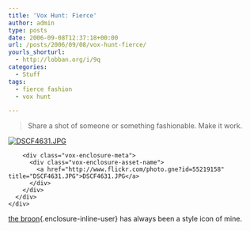 ```yaml
---
title: 'Vox Hunt: Fierce'
author: admin
type: posts
date: 2006-09-08T12:37:18+00:00
url: /posts/2006/09/08/vox-hunt-fierce/
yourls_shorturl:
  - http://lobban.org/i/9q
categories:
  - Stuff
tags:
  - fierce fashion
  - vox hunt

---
```

> Share a shot of someone or something fashionable. Make it work.

<div class="vox-enclosure vox-enclosure-center vox-enclosure-large vox-photo-enclosure">
  <div class="vox-enclosure-inner">
    <div class="vox-enclosure-list">
      <div class="vox-enclosure-item vox-photo-asset vox-last">
        <div class="vox-enclosure-image">
          <a href="http://www.flickr.com/photo.gne?id=55219158" title="DSCF4631.JPG"><img alt="DSCF4631.JPG" class="asset asset-image at-xid-6a01348743f8e2970c0133f423da09970b" src="http://nonimage.typepad.com/.a/6a01348743f8e2970c0133f423da09970b-320pi" /></a>
        </div>
        
        <div class="vox-enclosure-meta">
          <div class="vox-enclosure-asset-name">
            <a href="http://www.flickr.com/photo.gne?id=55219158" title="DSCF4631.JPG">DSCF4631.JPG</a>
          </div>
        </div>
      </div>
    </div>
  </div>
</div>

[the broon][1]{.enclosure-inline-user} has always been a style icon of mine.

 [1]: http://brooner.vox.com/